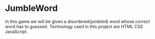 # JumbleWord
In this game we will be given a disordered(jumbled) word whose correct word has to guessed. Technology used in this project are HTML CSS JavaScript.
